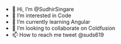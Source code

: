 - 👋 Hi, I’m @SudhirSingare
- 👀 I’m interested in Code
- 🌱 I’m currently learning Angular
- 💞️ I’m looking to collaborate on Coldfusion
- 📫 How to reach me tweet @suds619

<!---
SudhirSingare/SudhirSingare is a ✨ special ✨ repository because its `README.md` (this file) appears on your GitHub profile.
You can click the Preview link to take a look at your changes.
--->
